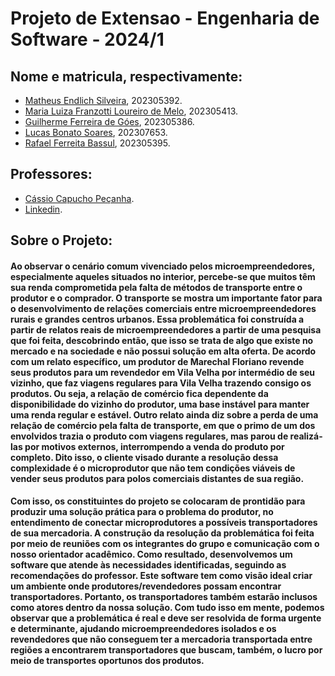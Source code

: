 # Projeto de Extensao - Engenharia de Software - 2024/1

## Nome e matricula, respectivamente:
   * [Matheus Endlich Silveira](https://github.com/MatheusIngles), 202305392.
   * [Maria Luiza Franzotti Loureiro de Melo](https://github.com/MariaLuizaFranzotti), 202305413.
   * [Guilherme Ferreira de Góes](https://github.com/GuilhermeGoes1), 202305386.
   * [Lucas Bonato Soares](https://github.com/LucasBS4546), 202307653.
   * [Rafael Ferreita Bassul](https://github.com/RafaelBassul), 202305395.

## Professores:
   * [Cássio Capucho Peçanha](https://github.com/cassiocapucho).
   * [Linkedin](https://br.linkedin.com/in/c%C3%A1ssio-capucho-pe%C3%A7anha-9b7a5962).

## Sobre o Projeto:
#### Ao observar o cenário comum vivenciado pelos microempreendedores, especialmente aqueles situados no interior, percebe-se que muitos têm sua renda comprometida pela falta de métodos de transporte entre o produtor e o comprador. O transporte se mostra um importante fator para o desenvolvimento de relações comerciais entre microempreendedores rurais e grandes centros urbanos. Essa problemática foi construída a partir de relatos reais de microempreendedores a partir de uma pesquisa que foi feita, descobrindo então, que isso se trata de algo que existe no mercado e na sociedade e não possui solução em alta oferta. De acordo com um relato específico, um produtor de Marechal Floriano revende seus produtos para um revendedor em Vila Velha por intermédio de seu vizinho, que faz viagens regulares para Vila Velha trazendo consigo os produtos. Ou seja, a relação de comércio fica dependente da disponibilidade do vizinho do produtor, uma base instável para manter uma renda regular e estável. Outro relato ainda diz sobre a perda de uma relação de comércio pela falta de transporte, em que o primo de um dos envolvidos trazia o produto com viagens regulares, mas parou de realizá-las por motivos externos, interrompendo a venda do produto por completo. Dito isso, o cliente visado durante a resolução dessa complexidade é o microprodutor que não tem condições viáveis de vender seus produtos para polos comerciais distantes de sua região. 
#### Com isso, os constituintes do projeto se colocaram de prontidão para produzir uma solução prática para o problema do produtor, no entendimento de conectar microprodutores a possíveis transportadores de sua mercadoria. A construção da resolução da problemática foi feita por meio de reuniões com os integrantes do grupo e comunicação com o nosso orientador acadêmico. Como resultado, desenvolvemos um software que atende às necessidades identificadas, seguindo as recomendações do professor. Este software tem como visão ideal criar um ambiente onde produtores/revendedores possam encontrar transportadores. Portanto, os transportadores também estarão inclusos como atores dentro da nossa solução. Com tudo isso em mente, podemos observar que a problemática é real e deve ser resolvida de forma urgente e determinante, ajudando microempreendedores isolados e os revendedores que não conseguem ter a mercadoria transportada entre regiões a encontrarem transportadores que buscam, também, o lucro por meio de transportes oportunos dos produtos.
